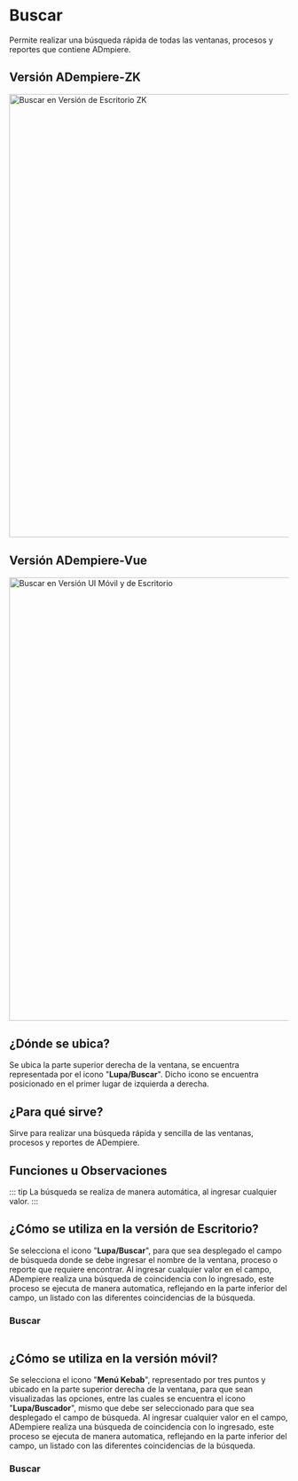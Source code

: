 # Buscar

Permite realizar una búsqueda rápida de todas las ventanas, procesos y reportes que contiene ADmpiere.

## Versión ADempiere-ZK

<img :src="$withBase('/images/components/search/zk-desktop-version-search.png')" alt="Buscar en Versión de Escritorio ZK" width="800px">

## Versión ADempiere-Vue

<img :src="$withBase('/images/components/search/search-desktop-mobile.png')" alt="Buscar en Versión UI Móvil y de Escritorio" width="800px">

## ¿Dónde se ubica?

Se ubica la parte superior derecha de la ventana, se encuentra representada por el icono "**Lupa/Buscar**". Dicho icono se encuentra posicionado en el primer lugar de izquierda a derecha.

## ¿Para qué sirve?

Sirve para realizar una búsqueda rápida y sencilla de las ventanas, procesos y reportes de ADempiere.

## Funciones u Observaciones

::: tip
La búsqueda se realiza de manera automática, al ingresar cualquier valor.
:::

## ¿Cómo se utiliza en la versión de Escritorio?

Se selecciona el icono "**Lupa/Buscar**", para que sea desplegado el campo de búsqueda donde se debe ingresar el nombre de la ventana, proceso o reporte que requiere encontrar. Al ingresar cualquier valor en el campo, ADempiere realiza una búsqueda de coincidencia con lo ingresado, este proceso se ejecuta de manera automatica, reflejando en la parte inferior del campo, un listado con las diferentes coincidencias de la búsqueda.

### Buscar

<img :src="$withBase('/images/components/search/search-in-desktop-version.gif')" />

## ¿Cómo se utiliza en la versión móvil?

Se selecciona el icono "**Menú Kebab**", representado por tres puntos y ubicado en la parte superior derecha de la ventana, para que sean visualizadas las opciones, entre las cuales se encuentra el icono "**Lupa/Buscador**", mismo que debe ser seleccionado para que sea desplegado el campo de búsqueda. Al ingresar cualquier valor en el campo, ADempiere realiza una búsqueda de coincidencia con lo ingresado, este proceso se ejecuta de manera automatica, reflejando en la parte inferior del campo, un listado con las diferentes coincidencias de la búsqueda.

### Buscar

<img :src="$withBase('/images/components/search/how-to-use-it-in-the-mobile-version.gif')" />

